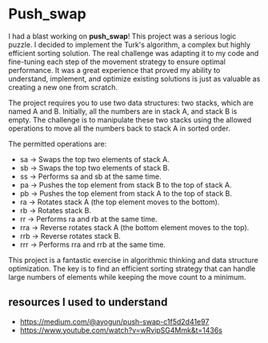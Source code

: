 
# Push_swap
I had a blast working on **push_swap**! This project was a serious logic puzzle. I decided to implement the Turk's algorithm, a complex but highly efficient sorting solution. The real challenge was adapting it to my code and fine-tuning each step of the movement strategy to ensure optimal performance. It was a great experience that proved my ability to understand, implement, and optimize existing solutions is just as valuable as creating a new one from scratch.

The project requires you to use two data structures: two stacks, which are named A and B. Initially, all the numbers are in stack A, and stack B is empty. The challenge is to manipulate these two stacks using the allowed operations to move all the numbers back to stack A in sorted order.

The permitted operations are:

+ sa ->	Swaps the top two elements of stack A.
+ sb ->	Swaps the top two elements of stack B.
+ ss ->	Performs sa and sb at the same time.
+ pa ->	Pushes the top element from stack B to the top of stack A.
+ pb ->	Pushes the top element from stack A to the top of stack B.
+ ra ->	Rotates stack A (the top element moves to the bottom).
+ rb ->	Rotates stack B.
+ rr ->	Performs ra and rb at the same time.
+ rra ->	Reverse rotates stack A (the bottom element moves to the top).
+ rrb ->	Reverse rotates stack B.
+ rrr ->	Performs rra and rrb at the same time.

This project is a fantastic exercise in algorithmic thinking and data structure optimization. The key is to find an efficient sorting strategy that can handle large numbers of elements while keeping the move count to a minimum.

## resources I used to understand
+ https://medium.com/@ayogun/push-swap-c1f5d2d41e97
+ https://www.youtube.com/watch?v=wRvipSG4Mmk&t=1436s
